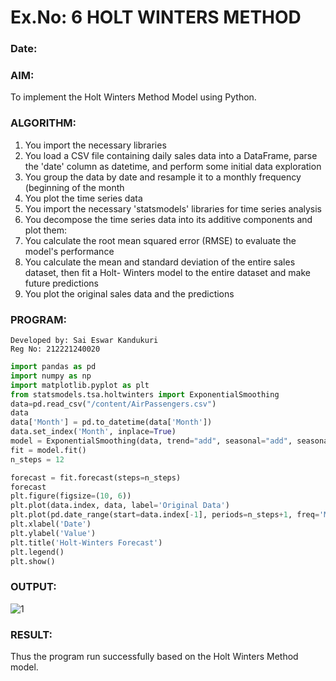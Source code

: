 # Ex.No: 6               HOLT WINTERS METHOD
### Date: 

### AIM:
To implement the Holt Winters Method Model using Python.
### ALGORITHM:
1. You import the necessary libraries
2. You load a CSV file containing daily sales data into a DataFrame, parse the 'date' column as
datetime, and perform some initial data exploration
3. You group the data by date and resample it to a monthly frequency (beginning of the month
4. You plot the time series data
5. You import the necessary 'statsmodels' libraries for time series analysis
6. You decompose the time series data into its additive components and plot them:
7. You calculate the root mean squared error (RMSE) to evaluate the model's performance
8. You calculate the mean and standard deviation of the entire sales dataset, then fit a Holt-
Winters model to the entire dataset and make future predictions
9. You plot the original sales data and the predictions
### PROGRAM:
```
Developed by: Sai Eswar Kandukuri
Reg No: 212221240020
```
```python
import pandas as pd
import numpy as np
import matplotlib.pyplot as plt
from statsmodels.tsa.holtwinters import ExponentialSmoothing
data=pd.read_csv("/content/AirPassengers.csv")
data
data['Month'] = pd.to_datetime(data['Month'])
data.set_index('Month', inplace=True)
model = ExponentialSmoothing(data, trend="add", seasonal="add", seasonal_periods=12)
fit = model.fit()
n_steps = 12  

forecast = fit.forecast(steps=n_steps)
forecast
plt.figure(figsize=(10, 6))
plt.plot(data.index, data, label='Original Data')
plt.plot(pd.date_range(start=data.index[-1], periods=n_steps+1, freq='M')[1:], forecast, label='Forecast')
plt.xlabel('Date')
plt.ylabel('Value')
plt.title('Holt-Winters Forecast')
plt.legend()
plt.show()
```

### OUTPUT:

![1](https://github.com/saieswar1607/TSA_EXP6/assets/93427011/c2768475-b4b7-4e89-aa49-0476fdc51b4b)

### RESULT:
Thus the program run successfully based on the Holt Winters Method model.
